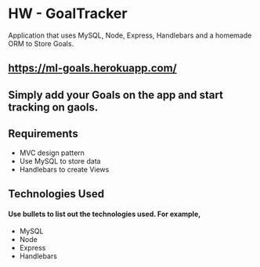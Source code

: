 # HW - GoalTracker
Application that uses MySQL, Node, Express, Handlebars and a homemade ORM to Store Goals. 

## https://ml-goals.herokuapp.com/

## Simply add your Goals on the app and start tracking on gaols.

## Requirements
- MVC design pattern
- Use MySQL to store data
- Handlebars to create Views
## Technologies Used
#### Use bullets to list out the technologies used. For example,
- MySQL
- Node
- Express
- Handlebars

